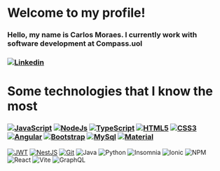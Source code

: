 # Welcome to my profile!

### Hello, my name is Carlos Moraes. I currently work with software development at Compass.uol
### [![Linkedin](https://img.shields.io/badge/LinkedIn-0077B5?style=for-the-badge&logo=linkedin&logoColor=white)](https://www.linkedin.com/in/carlos--moraes/)


# Some technologies that I know the most


### [![JavaScript](https://img.shields.io/badge/JavaScript-F7DF1E?style=for-the-badge&logo=javascript&logoColor=black)](https://www.javascript.com/) [![NodeJs](https://img.shields.io/badge/Node.js-43853D?style=for-the-badge&logo=node.js&logoColor=white)](https://nodejs.org/en/) [![TypeScript](https://img.shields.io/badge/TypeScript-007ACC?style=for-the-badge&logo=typescript&logoColor=white)](https://www.typescriptlang.org/) [![HTML5](https://img.shields.io/badge/HTML5-E34F26?style=for-the-badge&logo=html5&logoColor=white)](https://developer.mozilla.org/pt-BR/docs/Web/HTML) [![CSS3](https://img.shields.io/badge/CSS3-1572B6?style=for-the-badge&logo=css3&logoColor=white)](https://www.w3schools.com/css/)  [![Angular](https://img.shields.io/badge/Angular-DD0031?style=for-the-badge&logo=angular&logoColor=white)](https://angular.io/)  [![Bootstrap](https://img.shields.io/badge/Bootstrap-563D7C?style=for-the-badge&logo=bootstrap&logoColor=white)](https://getbootstrap.com/) [![MySql](https://img.shields.io/badge/MySQL-00000F?style=for-the-badge&logo=mysql&logoColor=white)](https://www.mysql.com/) [![Material](https://img.shields.io/badge/Material--UI-0081CB?style=for-the-badge&logo=material-ui&logoColor=white)](https://material.angular.io/)
[![JWT](https://img.shields.io/badge/JWT-black?style=for-the-badge&logo=JSON%20web%20tokens)]() [![NestJS](https://img.shields.io/badge/nestjs-%23E0234E.svg?style=for-the-badge&logo=nestjs&logoColor=white)](https://nestjs.com/) [![Git](https://img.shields.io/badge/git-%23F05033.svg?style=for-the-badge&logo=git&logoColor=white)]() ![Java](https://img.shields.io/badge/java-%23ED8B00.svg?style=for-the-badge&logo=java&logoColor=white) ![Python](https://img.shields.io/badge/python-3670A0?style=for-the-badge&logo=python&logoColor=ffdd54) ![Insomnia](https://img.shields.io/badge/Insomnia-black?style=for-the-badge&logo=insomnia&logoColor=5849BE) ![Ionic](https://img.shields.io/badge/Ionic-%233880FF.svg?style=for-the-badge&logo=Ionic&logoColor=white) ![NPM](https://img.shields.io/badge/NPM-%23000000.svg?style=for-the-badge&logo=npm&logoColor=white) ![React](https://img.shields.io/badge/react-%2320232a.svg?style=for-the-badge&logo=react&logoColor=%2361DAFB) ![Vite](https://img.shields.io/badge/vite-%23646CFF.svg?style=for-the-badge&logo=vite&logoColor=white) ![GraphQL](https://img.shields.io/badge/-GraphQL-E10098?style=for-the-badge&logo=graphql&logoColor=white)



